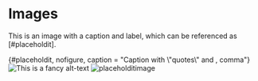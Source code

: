 # Images

This is an image with a caption and label, which can be referenced as [#placeholdit].

{#placeholdit, nofigure, caption = "Caption with \\"quotes\\" and , comma"}
![This is a fancy alt-text](https://via.placeholder.com/100x100.png "placeholdit image")
![placeholditimage]

[placeholditimage]: https://via.placeholder.com/100x100.png

